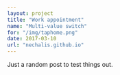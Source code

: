 ```yaml
---
layout: project
title: "Work appointment"
name: "Multi-value switch"
for: "/img/taphome.png"
date: 2017-03-10
url: "nechalis.github.io"
---
```


Just a random post to test things out.
